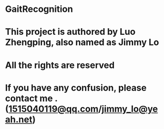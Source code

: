 # GaitRecognition
# This project is authored by Luo Zhengping, also named as Jimmy Lo
# All the rights are reserved
# If you have any confusion, please contact me .(1515040119@qq.com/jimmy_lo@yeah.net)
